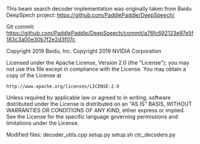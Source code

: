 This beam search decoder implementation was originally taken from Baidu DeepSpech project:
https://github.com/PaddlePaddle/DeepSpeech/

Git commit: https://github.com/PaddlePaddle/DeepSpeech/commit/a76fc692123e97e5f183c3a00e30b7f2e2d3f07c


Copyright 2019 Baidu, Inc.
Copyright 2019 NVIDIA Corporation

Licensed under the Apache License, Version 2.0 (the "License");
you may not use this file except in compliance with the License.
You may obtain a copy of the License at

    http://www.apache.org/licenses/LICENSE-2.0

Unless required by applicable law or agreed to in writing, software
distributed under the License is distributed on an "AS IS" BASIS,
WITHOUT WARRANTIES OR CONDITIONS OF ANY KIND, either express or implied.
See the License for the specific language governing permissions and
limitations under the License.


Modified files:
	decoder_utils.cpp
        setup.py
        setup.sh
        ctc_decoders.py

